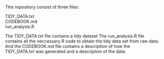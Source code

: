 
This repository consist of three files:  

TIDY_DATA.txt
<br>
CODEBOOK.md
<br>
run_analysis.R

The TIDY_DATA.txt file contains a tidy dataset 
The run_analysis.R file contains all the neccessary 
R code to obtain the tidy data set from raw data. 
And the CODEBOOK.md file contains a description
of how the TIDY_DATA.txt was generated and a description
of the data. 
